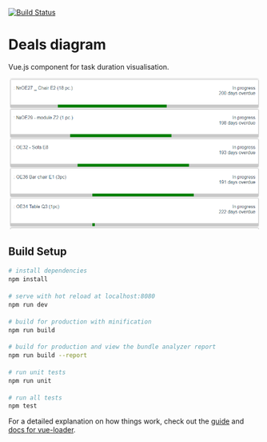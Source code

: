 [![Build Status](https://travis-ci.org/bluebirrrrd/deals-diagram.svg?branch=master)](https://travis-ci.org/bluebirrrrd/deals-diagram)

# Deals diagram

Vue.js component for task duration visualisation.

![screenshot](/screenshot.png)

## Build Setup

``` bash
# install dependencies
npm install

# serve with hot reload at localhost:8080
npm run dev

# build for production with minification
npm run build

# build for production and view the bundle analyzer report
npm run build --report

# run unit tests
npm run unit

# run all tests
npm test
```

For a detailed explanation on how things work, check out the [guide](http://vuejs-templates.github.io/webpack/) and [docs for vue-loader](http://vuejs.github.io/vue-loader).
